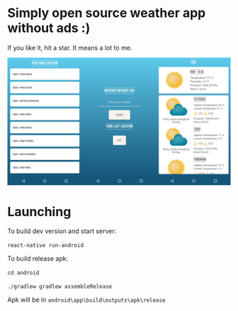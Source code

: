 # Simply open source weather app without ads :)

If you like it, hit a star. It means a lot to me.

![Alt text](preview.jpg?raw=true "CoyoteReact Preview")

# Launching


To build dev version and start server:

```react-native run-android```

To build release apk:

```cd android```

```./gradlew gradlew assembleRelease```

Apk will be in ```android\app\build\outputs\apk\release```
